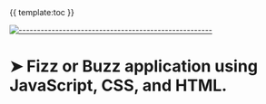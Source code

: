 <!-- ⚠️ This README has been generated from the file(s) "blueprint.md" ⚠️-->{{ template:toc }}



[![-----------------------------------------------------](https://raw.githubusercontent.com/andreasbm/readme/master/assets/lines/colored.png)](#fizz-or-buzz-application-using-javascript-css-and-html)

# ➤ Fizz or Buzz application using JavaScript, CSS, and HTML.
